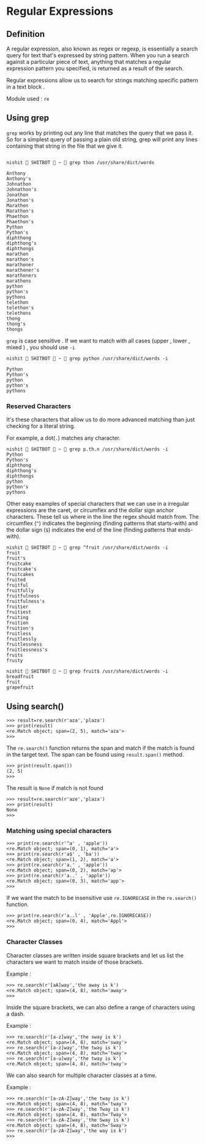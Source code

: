 <h1> Regular Expressions </h1>

<h2> Definition </h2>

A regular expression, also known as regex or regexp,
is essentially a search query for text that's expressed by string pattern.
When you run a search against a particular piece of text,
anything that matches a regular expression pattern you specified,
is returned as a result of the search. 

Regular expressions allow us to search for strings matching specific pattern in a text block .

Module used :  `re`

<h2> Using grep </h2>



`grep` works by printing
out any line that matches the query that we pass it.
So for a simplest query of passing a plain old string,
grep will print any lines
containing that string in the file that we give it.

```shell

nishit  SHITBOT  ~  grep thon /usr/share/dict/words

Anthony
Anthony's
Johnathon
Johnathon's
Jonathon
Jonathon's
Marathon
Marathon's
Phaethon
Phaethon's
Python
Python's
diphthong
diphthong's
diphthongs
marathon
marathon's
marathoner
marathoner's
marathoners
marathons
python
python's
pythons
telethon
telethon's
telethons
thong
thong's
thongs
```

`grep` is case sensitive . If we want to match with all cases (upper , lower , mixed ) , you should use `-i`

```shell
nishit  SHITBOT  ~  grep python /usr/share/dict/words -i

Python
Python's
python
python's
pythons
```
<h3> Reserved Characters </h3>

It's these characters that allow us to do more
advanced matching than just
checking for a literal string. 

For example, a dot(`.`) matches any character.

```shell
nishit  SHITBOT  ~  grep p.th.n /usr/share/dict/words -i
Python
Python's
diphthong
diphthong's
diphthongs
python
python's
pythons
```

Other easy examples of
special characters that we can use in
a irregular expressions are the caret,
or circumflex and the dollar sign anchor characters.
These tell us where in the line
the regex should match from.
The circumflex (`^`) indicates the beginning (finding patterns that starts-with)
and the dollar sign (`$`) indicates the end of the line (finding patterns that ends-with). 

```shell
nishit  SHITBOT  ~  grep ^fruit /usr/share/dict/words -i
fruit
fruit's
fruitcake
fruitcake's
fruitcakes
fruited
fruitful
fruitfully
fruitfulness
fruitfulness's
fruitier
fruitiest
fruiting
fruition
fruition's
fruitless
fruitlessly
fruitlessness
fruitlessness's
fruits
fruity
```
```shell
nishit  SHITBOT  ~  grep fruit$ /usr/share/dict/words -i
breadfruit
fruit
grapefruit
```
<h2> Using search() </h2>

```python3
>>> result=re.search(r'aza','plaza')
>>> print(result)
<re.Match object; span=(2, 5), match='aza'>
>>> 
```

The `re.search()` function returns the span and match if the match is found in the target text.
The span can be found using `result.span()` method.

```python3
>>> print(result.span())
(2, 5)
>>> 
```
The result is `None` if match is not found
```python3
>>> result=re.search(r'aze','plaza')
>>> print(result)
None
>>> 
```
<h3> Matching using special characters </h3>

```python3
>>> print(re.search(r'^a' , 'apple'))
<re.Match object; span=(0, 1), match='a'>
>>> print(re.search(r'a$' , 'ba'))
<re.Match object; span=(1, 2), match='a'>
>>> print(re.search(r'a.' , 'apple'))
<re.Match object; span=(0, 2), match='ap'>
>>> print(re.search(r'a..' , 'apple'))
<re.Match object; span=(0, 3), match='app'>
>>> 
```

If we want the match to be insensitive use `re.IGNORECASE` in the `re.search()` function.

```python3
>>> print(re.search(r'a..l' , 'Apple',re.IGNORECASE))
<re.Match object; span=(0, 4), match='Appl'>
>>> 
```

<h3> Character Classes </h3>

Character classes are written inside square brackets and
let us list the characters we want to match inside of those brackets. 

Example :

```python3
>>> re.search(r'[aA]way','the away is k')
<re.Match object; span=(4, 8), match='away'>
>>> 
```
Inside the square brackets, we can also define a range of characters using a dash.

Example :

```python3
>>> re.search(r'[a-z]way','the sway is k')
<re.Match object; span=(4, 8), match='sway'>
>>> re.search(r'[a-z]way','the tway is k')
<re.Match object; span=(4, 8), match='tway'>
>>> re.search(r'[a-u]way','the tway is k')
<re.Match object; span=(4, 8), match='tway'>
```
We can also search for multiple character classes at a time.

Example :
```python3
>>> re.search(r'[a-zA-Z]way','the tway is k')
<re.Match object; span=(4, 8), match='tway'>
>>> re.search(r'[a-zA-Z]way','the Tway is k')
<re.Match object; span=(4, 8), match='Tway'>
>>> re.search(r'[a-zA-Z]way','the Sway is k')
<re.Match object; span=(4, 8), match='Sway'>
>>> re.search(r'[a-zA-Z]way','the way is k')
>>> 
```



